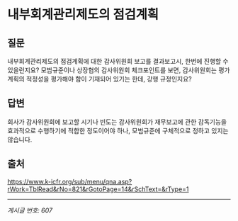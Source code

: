 # 내부회계관리제도의 점검계획

## 질문
내부회계관리제도의 점검계획에 대한 감사위원회 보고를 결과보고시, 한번에 진행할 수 있을런지요?
모범규준이나 상장협의 감사위원회 체크포인트를 보면, 감사위원회는 평가계획의 적정성을 평가해야 함이 기재되어 있기는 한데, 강행 규정인지요?

## 답변
회사가 감사위원회에 보고할 시기나 빈도는 감사위원회가 재무보고에 관한 감독기능을 효과적으로 수행하기에 적합한 정도이어야 하나, 모범규준에 구체적으로 정하고 있지는 않습니다.

## 출처
https://www.k-icfr.org/sub/menu/qna.asp?rWork=TblRead&rNo=821&rGotoPage=14&rSchText=&rType=1

---
*게시글 번호: 607*
